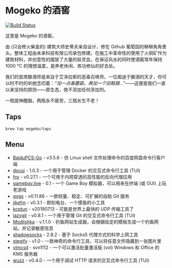 # Mogeko 的酒窖

[![Build Status](https://travis-ci.org/Mogeko/homebrew-taps.svg?branch=auto-update)](https://travis-ci.org/Mogeko/homebrew-taps)

这里是 Mogeko 的酒窖。

由 (只会修火柴盒的) 建筑大师史蒂夫亲自设计，修在 Github 葡萄园的㮟㮟角角里头。整体工程由未来科技有限公司承包修建。在施工中革命性的使用了火铜矿作为建筑材料，并创意性的摆放了大量的妖灵血，在保证风水的同时使酒窖常年保持 1000 °C 的理想温度，是养老休闲、练功修仙的好去处。

我们的首席酿酒师是来自于艾泽拉斯的恶毒召唤师，一位痴迷于酿酒的天才，你可以时不时的听她念叨着：*“加一点毒蘑菇，再加一个旧鞋跟...”*——这便是我们一直以来坚持的原则——原生态，绝不添加任何添加剂。

一瓶提神醒脑，两瓶永不疲劳，三瓶长生不老！

## Taps

```
brew tap mogeko/taps
```

## Menu

- [BaiduPCS-Go](https://github.com/Mogeko/homebrew-taps/wiki/BaiduPCS-Go) - v3.5.6 - 仿 Linux shell 文件处理命令的百度网盘命令行客户端
- [docui](https://github.com/Mogeko/homebrew-taps/wiki/docui) - 1.0.3 - 一个用于管理 Docker 的交互式命令行工具 (TUI)
- [frp](https://github.com/Mogeko/homebrew-taps/wiki/frp) - v0.27.1 - 一个可用于内网穿透的高性能的反向代理应用
- [gameboy.live](https://github.com/Mogeko/homebrew-taps/wiki/gameboy.live) - 0.1 - 一个 Game Boy 模拟器，可以用来在终端 (或 GUI) 上玩老游戏
- [gogs](https://github.com/Mogeko/homebrew-taps/wiki/gogs) - v0.11.86 - 一款轻量、稳定、可扩展的自助 Git 服务
- [jikefm](https://github.com/Mogeko/homebrew-taps/wiki/jikefm) - v0.3.1 - 即刻电台，一个摸鱼的小工具
- [kcptun](https://github.com/Mogeko/homebrew-taps/wiki/kcptun) - v20190713 - 可能是世界上最快的 UDP 传输工具了
- [lazygit](https://github.com/Mogeko/homebrew-taps/wiki/lazygit) - v0.8.1 - 一个用于管理 Git 的交互式命令行工具 (TUI)
- [Modlishka](https://github.com/Mogeko/homebrew-taps/wiki/Modlishka) - v.1.1.0 - 钓鱼网站生成器，会根据给定的模板生成一个钓鱼网站，并记录敏感信息
- [shadowsocks](https://github.com/Mogeko/homebrew-taps/wiki/shadowsocks) - 2.8.2 - 基于 Socks5 代理方式的科学上网工具
- [stegify](https://github.com/Mogeko/homebrew-taps/wiki/stegify) - v1.0 - 一款神奇的命令行工具，可以将任意文件隐藏到一张图片里
- [vlmcsd](https://github.com/Mogeko/homebrew-taps/wiki/vlmcsd) - svn1112 - 一个可以激活批量激活版 (vol) Windows 和 Office 的 KMS 服务器
- [wuzz](https://github.com/Mogeko/homebrew-taps/wiki/wuzz) - v0.4.0 - 一个用于调试 HTTP 请求的交互式命令行工具 (TUI)